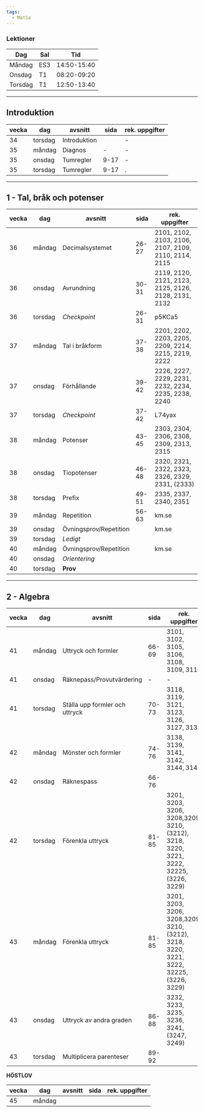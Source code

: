 ```yaml
---
tags:
  - Mat1a
---
```


### Lektioner

| Dag     | Sal | Tid         |
| ------- | --- | ----------- |
| Måndag  | ES3 | 14:50-15:40 |
| Onsdag  | T1  | 08:20-09:20 |
| Torsdag | T1  | 12:50-13:40 |

---

## Introduktion

| vecka | dag     | avsnitt      | sida | rek. uppgifter |
| ----- | ------- | ------------ | ---- | -------------- |
| 34    | torsdag | Introduktion |      | -              |
| 35    | måndag  | Diagnos      | -    | -              |
| 35    | onsdag  | Tumregler    | 9-17 | -              |
| 35    | torsdag | Tumregler    | 9-17 | .              |

---

## 1 - Tal, bråk och potenser

| vecka | dag     | avsnitt                | sida  | rek. uppgifter                                       |
| ----- | ------- | ---------------------- | ----- | ---------------------------------------------------- |
| 36    | måndag  | Decimalsystemet        | 26-27 | 2101, 2102, 2103, 2106, 2107, 2109, 2110, 2114, 2115 |
| 36    | onsdag  | Avrundning             | 30-31 | 2119, 2120, 2121, 2123, 2125, 2126, 2128, 2131, 2132 |
| 36    | torsdag | *Checkpoint*           | 26-31 | p5KCa5                                               |
| 37    | måndag  | Tal i bråkform         | 37-38 | 2201, 2202, 2203, 2205, 2209, 2214, 2215, 2219, 2222 |
| 37    | onsdag  | Förhållande            | 39-42 | 2226, 2227, 2229, 2231, 2232, 2234, 2235, 2238, 2240 |
| 37    | torsdag | *Checkpoint*           | 37-42 | L74yax                                               |
| 38    | måndag  | Potenser               | 43-45 | 2303, 2304, 2306, 2308, 2309, 2313, 2315             |
| 38    | onsdag  | Tiopotenser            | 46-48 | 2320, 2321, 2322, 2323, 2326, 2329, 2331, (2333)     |
| 38    | torsdag | Prefix                 | 49-51 | 2335, 2337, 2340, 2351                               |
| 39    | måndag  | Repetition             | 56-63 | km.se                                                |
| 39    | onsdag  | Övningsprov/Repetition |       | km.se                                                |
| 39    | torsdag | *Ledigt*               |       |                                                      |
| 40    | måndag  | Övningsprov/Repetition |       | km.se                                                |
| 40    | onsdag  | *Orientering*          |       |                                                      |
| 40    | torsdag | **Prov**               |       |                                                      |

---

## 2 - Algebra

| vecka | dag     | avsnitt                        | sida  | rek. uppgifter                                                                        |
| ----- | ------- | ------------------------------ | ----- | ------------------------------------------------------------------------------------- |
| 41    | måndag  | Uttryck och formler            | 66-69 | 3101, 3102, 3105, 3106, 3108, 3109, 3112                                              |
| 41    | onsdag  | Räknepass/Provutvärdering      | -     | -                                                                                     |
| 41    | torsdag | Ställa upp formler och uttryck | 70-73 | 3118, 3119, 3121, 3123, 3126, 3127, 3131                                              |
| 42    | måndag  | Mönster och formler            | 74-76 | 3138, 3139, 3141, 3142, 3144, 3146                                                    |
| 42    | onsdag  | Räknespass                     | 66-76 |                                                                                       |
| 42    | torsdag | Förenkla uttryck               | 81-85 | 3201, 3203, 3206, 3208,3209, 3210,(3212), 3218, 3220, 3221, 3222, 32225, (3226, 3229) |
| 43    | måndag  | Förenkla uttryck               | 81-85 | 3201, 3203, 3206, 3208,3209, 3210,(3212), 3218, 3220, 3221, 3222, 32225, (3226, 3229) |
| 43    | onsdag  | Uttryck av andra graden        | 86-88 | 3232, 3233, 3235, 3236, 3241, (3247, 3249)                                            |
| 43    | torsdag | Multiplicera parenteser        | 89-92 |                                                                                       |
**HÖSTLOV**

| vecka | dag    | avsnitt | sida | rek. uppgifter |
| ----- | ------ | ------- | ---- | -------------- |
| 45    | måndag |         |      |                |

